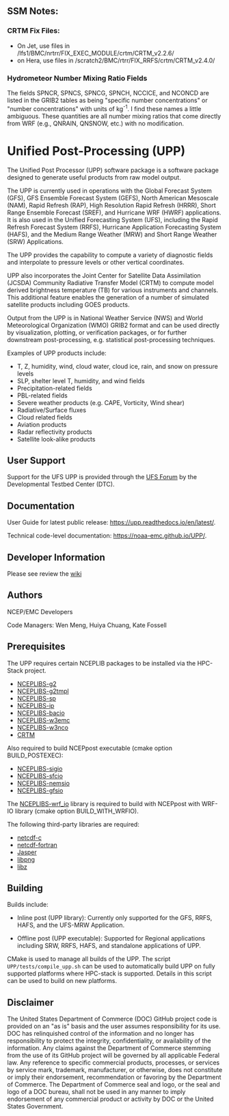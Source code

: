 ## SSM Notes:

### CRTM Fix Files:

- On Jet, use files in /lfs1/BMC/nrtrr/FIX_EXEC_MODULE/crtm/CRTM_v2.2.6/
- on Hera, use files in /scratch2/BMC/rtrr/FIX_RRFS/crtm/CRTM_v2.4.0/

### Hydrometeor Number Mixing Ratio Fields

The fields SPNCR, SPNCS, SPNCG, SPNCH, NCCICE, and NCONCD are listed in
the GRIB2 tables as being "specific number concentrations" or "number 
concentrations" with units of kg<sup>-1</sup>. I find these names
a little ambiguous. These quantities are all number mixing ratios that
come directly from WRF (e.g., QNRAIN, QNSNOW, etc.) with no modification.


# Unified Post-Processing (UPP)

The Unified Post Processor (UPP) software package is a software
package designed to generate useful products from raw model
output.

The UPP is currently used in operations with the Global Forecast
System (GFS), GFS Ensemble Forecast System (GEFS), North American
Mesoscale (NAM), Rapid Refresh (RAP), High Resolution Rapid Refresh
(HRRR), Short Range Ensemble Forecast (SREF), and Hurricane WRF (HWRF)
applications. It is also used in the Unified Forecasting System (UFS),
including the Rapid Refresh Forecast System (RRFS), Hurricane Application
Forecasting System (HAFS), and the Medium Range Weather (MRW) and Short 
Range Weather (SRW) Applications.

The UPP provides the capability to compute a variety of diagnostic
fields and interpolate to pressure levels or other vertical
coordinates.

UPP also incorporates the Joint Center for Satellite Data Assimilation
(JCSDA) Community Radiative Transfer Model (CRTM) to compute model
derived brightness temperature (TB) for various instruments and
channels. This additional feature enables the generation of a number
of simulated satellite products including GOES products.

Output from the UPP is in National Weather Service (NWS) and World
Meteorological Organization (WMO) GRIB2 format and can be used
directly by visualization, plotting, or verification packages, or for
further downstream post-processing, e.g. statistical post-processing
techniques.

Examples of UPP products include:

- T, Z, humidity, wind, cloud water, cloud ice, rain, and snow on pressure levels
- SLP, shelter level T, humidity, and wind fields
- Precipitation-related fields
- PBL-related fields
- Severe weather products (e.g. CAPE, Vorticity, Wind shear)
- Radiative/Surface fluxes
- Cloud related fields
- Aviation products
- Radar reflectivity products
- Satellite look-alike products


## User Support
Support for the UFS UPP is provided through the [UFS Forum](https://forums.ufscommunity.org/)
by the Developmental Testbed Center (DTC). 

## Documentation 
User Guide for latest public release: https://upp.readthedocs.io/en/latest/.

Technical code-level documentation: https://noaa-emc.github.io/UPP/.

## Developer Information
Please see review the [wiki](https://github.com/NOAA-EMC/UPP/wiki)

## Authors

NCEP/EMC Developers

Code Managers: Wen Meng, Huiya Chuang, Kate Fossell

## Prerequisites

The UPP requires certain NCEPLIB packages to be installed via
the HPC-Stack project.  

- [NCEPLIBS-g2](https://github.com/NOAA-EMC/NCEPLIBS-g2)
- [NCEPLIBS-g2tmpl](https://github.com/NOAA-EMC/NCEPLIBS-g2tmpl)
- [NCEPLIBS-sp](https://github.com/NOAA-EMC/NCEPLIBS-sp)
- [NCEPLIBS-ip](https://github.com/NOAA-EMC/NCEPLIBS-ip)
- [NCEPLIBS-bacio](https://github.com/NOAA-EMC/NCEPLIBS-bacio)
- [NCEPLIBS-w3emc](https://github.com/NOAA-EMC/NCEPLIBS-w3emc)
- [NCEPLIBS-w3nco](https://github.com/NOAA-EMC/NCEPLIBS-w3nco)
- [CRTM](https://github.com/noaa-emc/emc_crtm)

Also required to build NCEPpost executable (cmake option
BUILD_POSTEXEC):

- [NCEPLIBS-sigio](https://github.com/NOAA-EMC/NCEPLIBS-sigio)
- [NCEPLIBS-sfcio](https://github.com/NOAA-EMC/NCEPLIBS-sfcio)
- [NCEPLIBS-nemsio](https://github.com/NOAA-EMC/NCEPLIBS-nemsio)
- [NCEPLIBS-gfsio](https://github.com/NOAA-EMC/NCEPLIBS-gfsio)

The [NCEPLIBS-wrf_io](https://github.com/NOAA-EMC/NCEPLIBS-wrf_io)
library is required to build with NCEPpost with WRF-IO library (cmake
option BUILD_WITH_WRFIO).

The following third-party libraries are required:

- [netcdf-c](https://github.com/Unidata/netcdf-c)
- [netcdf-fortran](https://github.com/Unidata/netcdf-fortran)
- [Jasper](https://github.com/jasper-software/jasper)
- [libpng](http://www.libpng.org/pub/png/libpng.html)
- [libz](https://zlib.net/)

## Building

Builds include:

- Inline post (UPP library): Currently only supported for the GFS, RRFS,
  HAFS, and the UFS-MRW Application.

- Offline post (UPP executable): Supported for Regional applications
  including SRW, RRFS, HAFS, and standalone applications of UPP.


CMake is used to manage all builds of the UPP. 
The script `UPP/tests/compile_upp.sh` can be used to automatically
build UPP on fully supported platforms where HPC-stack is supported.
Details in this script can be used to build on new platforms.


## Disclaimer

The United States Department of Commerce (DOC) GitHub project code is
provided on an "as is" basis and the user assumes responsibility for
its use. DOC has relinquished control of the information and no longer
has responsibility to protect the integrity, confidentiality, or
availability of the information. Any claims against the Department of
Commerce stemming from the use of its GitHub project will be governed
by all applicable Federal law. Any reference to specific commercial
products, processes, or services by service mark, trademark,
manufacturer, or otherwise, does not constitute or imply their
endorsement, recommendation or favoring by the Department of
Commerce. The Department of Commerce seal and logo, or the seal and
logo of a DOC bureau, shall not be used in any manner to imply
endorsement of any commercial product or activity by DOC or the United
States Government.

